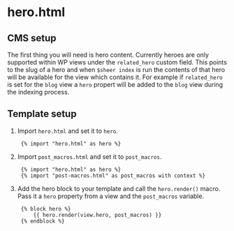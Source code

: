 # hero.html

## CMS setup

The first thing you will need is hero content. Currently heroes are only
supported within WP views under the `related_hero` custom field. This points
to the slug of a hero and when `$sheer index` is run the contents of that hero
will be available for the view which contains it. For example if `related_hero`
is set for the `blog` view a `hero` propert will be added to the `blog` view
during the indexing process.

## Template setup

1. Import `hero.html` and set it to `hero`.

        {% import "hero.html" as hero %}

2. Import `post_macros.html` and set it to `post_macros`.

        {% import "hero.html" as hero %}
        {% import "post-macros.html" as post_macros with context %}

3. Add the hero block to your template and call the `hero.render()` macro. Pass
   it a `hero` property from a view and the `post_macros` variable.

        {% block hero %}
            {{ hero.render(view.hero, post_macros) }}
        {% endblock %}
